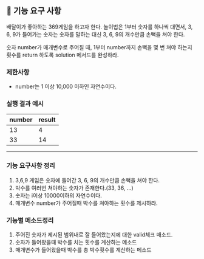 ## 🚀 기능 요구 사항

배달이가 좋아하는 369게임을 하고자 한다. 놀이법은 1부터 숫자를 하나씩 대면서, 3, 6, 9가 들어가는 숫자는 숫자를 말하는 대신 3, 6, 9의 개수만큼 손뼉을 쳐야 한다.

숫자 number가 매개변수로 주어질 때, 1부터 number까지 손뼉을 몇 번 쳐야 하는지 횟수를 return 하도록 solution 메서드를 완성하라.

### 제한사항

- number는 1 이상 10,000 이하인 자연수이다.

### 실행 결과 예시

| number | result |
| --- | --- |
| 13 | 4 |
| 33 | 14 |

----
### 기능 요구사항 정리
1. 3,6,9 게임은 숫자에 들어간 3, 6, 9의 개수만큼 손뼉을 쳐야 한다.
2. 박수를 여러번 쳐야하는 숫자가 존재한다.(33, 36, ...)
2. 숫자는 i이상 10000이하의 자연수이다.
3. 매개변수 number가 주어질때 박수를 쳐야하는 횟수를 제시하라.


### 기능별 메소드정리
1. 주어진 숫자가 제시된 범위내로 잘 들어왔는지에 대한 valid체크 매소드.
2. 숫자가 들어왔을때 박수를 치는 횟수를 계산하는 메소드
3. 매개변수가 들어왔을때 박수를 총 박수횟수를 계산하는 메소드